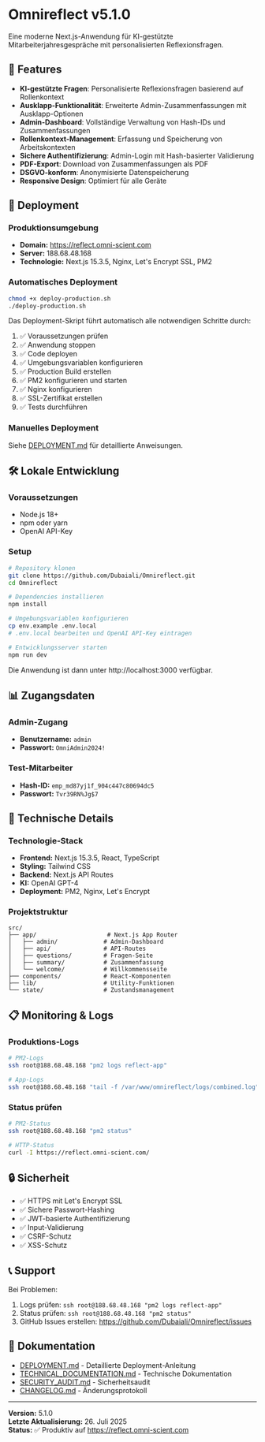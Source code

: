 # Omnireflect v5.1.0

Eine moderne Next.js-Anwendung für KI-gestützte Mitarbeiterjahresgespräche mit personalisierten Reflexionsfragen.

## 🌟 Features

- **KI-gestützte Fragen**: Personalisierte Reflexionsfragen basierend auf Rollenkontext
- **Ausklapp-Funktionalität**: Erweiterte Admin-Zusammenfassungen mit Ausklapp-Optionen
- **Admin-Dashboard**: Vollständige Verwaltung von Hash-IDs und Zusammenfassungen
- **Rollenkontext-Management**: Erfassung und Speicherung von Arbeitskontexten
- **Sichere Authentifizierung**: Admin-Login mit Hash-basierter Validierung
- **PDF-Export**: Download von Zusammenfassungen als PDF
- **DSGVO-konform**: Anonymisierte Datenspeicherung
- **Responsive Design**: Optimiert für alle Geräte

## 🚀 Deployment

### Produktionsumgebung
- **Domain:** https://reflect.omni-scient.com
- **Server:** 188.68.48.168
- **Technologie:** Next.js 15.3.5, Nginx, Let's Encrypt SSL, PM2

### Automatisches Deployment
```bash
chmod +x deploy-production.sh
./deploy-production.sh
```

Das Deployment-Skript führt automatisch alle notwendigen Schritte durch:
1. ✅ Voraussetzungen prüfen
2. ✅ Anwendung stoppen
3. ✅ Code deployen
4. ✅ Umgebungsvariablen konfigurieren
5. ✅ Production Build erstellen
6. ✅ PM2 konfigurieren und starten
7. ✅ Nginx konfigurieren
8. ✅ SSL-Zertifikat erstellen
9. ✅ Tests durchführen

### Manuelles Deployment
Siehe [DEPLOYMENT.md](DEPLOYMENT.md) für detaillierte Anweisungen.

## 🛠️ Lokale Entwicklung

### Voraussetzungen
- Node.js 18+
- npm oder yarn
- OpenAI API-Key

### Setup
```bash
# Repository klonen
git clone https://github.com/Dubaiali/Omnireflect.git
cd Omnireflect

# Dependencies installieren
npm install

# Umgebungsvariablen konfigurieren
cp env.example .env.local
# .env.local bearbeiten und OpenAI API-Key eintragen

# Entwicklungsserver starten
npm run dev
```

Die Anwendung ist dann unter http://localhost:3000 verfügbar.

## 📊 Zugangsdaten

### Admin-Zugang
- **Benutzername:** `admin`
- **Passwort:** `OmniAdmin2024!`

### Test-Mitarbeiter
- **Hash-ID:** `emp_md87yj1f_904c447c80694dc5`
- **Passwort:** `Tvr39RN%Jg$7`

## 🔧 Technische Details

### Technologie-Stack
- **Frontend:** Next.js 15.3.5, React, TypeScript
- **Styling:** Tailwind CSS
- **Backend:** Next.js API Routes
- **KI:** OpenAI GPT-4
- **Deployment:** PM2, Nginx, Let's Encrypt

### Projektstruktur
```
src/
├── app/                    # Next.js App Router
│   ├── admin/             # Admin-Dashboard
│   ├── api/               # API-Routes
│   ├── questions/         # Fragen-Seite
│   ├── summary/           # Zusammenfassung
│   └── welcome/           # Willkommensseite
├── components/            # React-Komponenten
├── lib/                   # Utility-Funktionen
└── state/                 # Zustandsmanagement
```

## 📋 Monitoring & Logs

### Produktions-Logs
```bash
# PM2-Logs
ssh root@188.68.48.168 "pm2 logs reflect-app"

# App-Logs
ssh root@188.68.48.168 "tail -f /var/www/omnireflect/logs/combined.log"
```

### Status prüfen
```bash
# PM2-Status
ssh root@188.68.48.168 "pm2 status"

# HTTP-Status
curl -I https://reflect.omni-scient.com/
```

## 🔒 Sicherheit

- ✅ HTTPS mit Let's Encrypt SSL
- ✅ Sichere Passwort-Hashing
- ✅ JWT-basierte Authentifizierung
- ✅ Input-Validierung
- ✅ CSRF-Schutz
- ✅ XSS-Schutz

## 📞 Support

Bei Problemen:
1. Logs prüfen: `ssh root@188.68.48.168 "pm2 logs reflect-app"`
2. Status prüfen: `ssh root@188.68.48.168 "pm2 status"`
3. GitHub Issues erstellen: https://github.com/Dubaiali/Omnireflect/issues

## 📄 Dokumentation

- [DEPLOYMENT.md](DEPLOYMENT.md) - Detaillierte Deployment-Anleitung
- [TECHNICAL_DOCUMENTATION.md](TECHNICAL_DOCUMENTATION.md) - Technische Dokumentation
- [SECURITY_AUDIT.md](SECURITY_AUDIT.md) - Sicherheitsaudit
- [CHANGELOG.md](CHANGELOG.md) - Änderungsprotokoll

---

**Version:** 5.1.0  
**Letzte Aktualisierung:** 26. Juli 2025  
**Status:** ✅ Produktiv auf https://reflect.omni-scient.com
